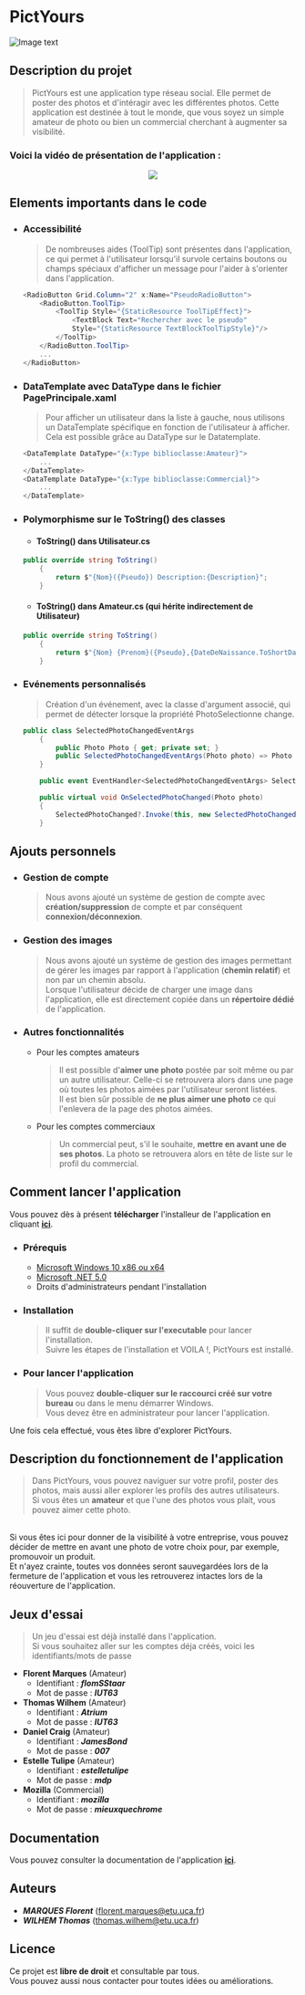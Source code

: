 # PictYours

![Image text](./PictYours/PictYours/app.ico)



## Description du projet

 >PictYours est une application type réseau social. Elle permet de poster des photos et d'intéragir avec les différentes photos. Cette application est destinée à tout le monde, que vous soyez un simple amateur de photo ou bien un commercial cherchant à augmenter sa visibilité.


### Voici la vidéo de présentation de l'application : 
<a href="https://youtu.be/hAz1yZ8xpz8">
	<div align=center>
		<img src="https://img.youtube.com/vi/hAz1yZ8xpz8/hqdefault.jpg">
	</div>
</a>

## Elements importants dans le code

- ### Accessibilité
	>De nombreuses aides (ToolTip) sont présentes dans l'application, ce qui permet à l'utilisateur lorsqu'il survole certains boutons ou champs spéciaux d'afficher un message pour l'aider à s'orienter dans l'application.
	```c#
	<RadioButton Grid.Column="2" x:Name="PseudoRadioButton">
		<RadioButton.ToolTip>
			<ToolTip Style="{StaticResource ToolTipEffect}">
				<TextBlock Text="Rechercher avec le pseudo"
				Style="{StaticResource TextBlockToolTipStyle}"/>
			</ToolTip>
		</RadioButton.ToolTip>
		...
	</RadioButton>
	```

- ### DataTemplate avec DataType dans le fichier PagePrincipale.xaml
	>Pour afficher un utilisateur dans la liste à gauche, nous utilisons un DataTemplate spécifique en fonction de l'utilisateur à afficher. Cela est possible grâce au DataType sur le Datatemplate.
	```c#
	<DataTemplate DataType="{x:Type biblioclasse:Amateur}">
		...
	</DataTemplate>
    <DataTemplate DataType="{x:Type biblioclasse:Commercial}">
    	...
    </DataTemplate>
	```

- ### Polymorphisme sur le ToString() des classes
	- #### ToString() dans Utilisateur.cs
	```c#
	public override string ToString()
        {
            return $"{Nom}({Pseudo}) Description:{Description}";
        }
	```
	- #### ToString() dans Amateur.cs (qui hérite indirectement de Utilisateur)
	```c#
	public override string ToString()
		{
			return $"{Nom} {Prenom}({Pseudo},{DateDeNaissance.ToShortDateString()})";
		} 
	```

- ### Evénements personnalisés
	> Création d'un événement, avec la classe d'argument associé, qui permet de détecter lorsque la propriété PhotoSelectionne change.
	```c#
	public class SelectedPhotoChangedEventArgs
        {
            public Photo Photo { get; private set; }
            public SelectedPhotoChangedEventArgs(Photo photo) => Photo = photo;
        }

        public event EventHandler<SelectedPhotoChangedEventArgs> SelectedPhotoChanged;

        public virtual void OnSelectedPhotoChanged(Photo photo)
		{
			SelectedPhotoChanged?.Invoke(this, new SelectedPhotoChangedEventArgs(photo));
		}
	```

## Ajouts personnels

- ### Gestion de compte 
 	>Nous avons ajouté un système de gestion de compte avec **création/suppression** de compte et par conséquent **connexion/déconnexion**.
 
- ### Gestion des images
	>Nous avons ajouté un système de gestion des images permettant de gérer les images par rapport à l'application (**chemin relatif**) et non par un chemin absolu. <br/>
	>Lorsque l'utilisateur décide de charger une image dans l'application, elle est directement copiée dans un **répertoire dédié** de l'application. 

- ### Autres fonctionnalités
	- Pour les comptes amateurs
	
		> Il est possible d'**aimer une photo** postée par soit même ou par un autre utilisateur. Celle-ci se retrouvera alors dans une page où toutes les photos aimées par l'utilisateur seront listées. <br/>
		Il est bien sûr possible de **ne plus aimer une photo** ce qui l'enlevera de la page des photos aimées.
	
    - Pour les comptes commerciaux

		>Un commercial peut, s'il le souhaite, **mettre en avant une de ses photos**. La photo se retrouvera alors en tête de liste sur le profil du commercial. 
 
## Comment lancer l'application
Vous pouvez dès à présent **télécharger** l'installeur de l'application en cliquant **[ici](https://github.com/ThomasWILHEM/PictYours/releases)**. 

- ### Prérequis
	- [Microsoft Windows 10 x86 ou x64](https://www.microsoft.com/fr-fr/software-download/windows10)
	- [Microsoft .NET 5.0](https://dotnet.microsoft.com/download/dotnet/5.0)
	- Droits d'administrateurs pendant l'installation

- ### Installation 
	> Il suffit de **double-cliquer sur l'executable** pour lancer l'installation.
	> <Br/> Suivre les étapes de l'installation et VOILA !, PictYours est installé.

- ### Pour lancer l'application 
	>Vous pouvez **double-cliquer sur le raccourci créé sur votre bureau** ou dans le menu démarrer Windows. <br/>
	>Vous devez être en administrateur pour lancer l'application.<br/>
	
Une fois cela effectué, vous êtes libre d'explorer PictYours.

## Description du fonctionnement de l'application

>Dans PictYours, vous pouvez naviguer sur votre profil, poster des photos, mais aussi aller explorer les profils des autres utilisateurs. <br/>
Si vous êtes un **amateur** et que l'une des photos vous plait, vous pouvez aimer cette photo.
<br/>
Si vous êtes ici pour donner de la visibilité à votre entreprise, vous pouvez décider de mettre en avant une photo de votre choix pour, par exemple, promouvoir un produit.
<br/>
Et  n'ayez crainte, toutes vos données seront sauvegardées lors de la fermeture de l'application et vous les retrouverez intactes  lors de la réouverture de l'application.

## Jeux d'essai

>Un jeu d'essai est déjà installé dans l'application.<br/>
Si vous souhaitez aller sur les comptes déja créés, voici les identifiants/mots de passe

- **Florent Marques** (Amateur)
	- Identifiant : ***flomSStaar***<br/> 
	- Mot de passe : ***IUT63***
- **Thomas Wilhem** (Amateur)
	- Identifiant : ***Atrium*** <br/> 
	- Mot de passe : ***IUT63***
- **Daniel Craig** (Amateur)
	- Identifiant : ***JamesBond***<br/> 
	- Mot de passe : ***007***
- **Estelle Tulipe** (Amateur)
	- Identifiant : ***estelletulipe***<br/> 
	- Mot de passe : ***mdp***
- **Mozilla** (Commercial)
	- Identifiant : ***mozilla***<br/> 
	- Mot de passe : ***mieuxquechrome***

## Documentation

Vous pouvez consulter la documentation de l'application **[ici](./Documents)**.

## Auteurs

- ***MARQUES Florent*** (florent.marques@etu.uca.fr)
- ***WILHEM Thomas*** (thomas.wilhem@etu.uca.fr)

## Licence

Ce projet est **libre de droit** et consultable par tous. <br/>
Vous pouvez aussi nous contacter pour toutes idées ou améliorations.
